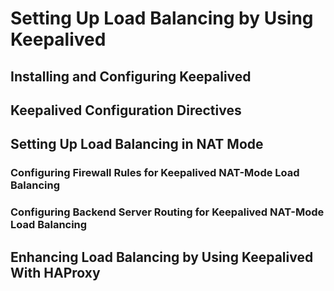 <!--
SPDX-FileCopyrightText: 2023,2024 Oracle and/or its affiliates.
SPDX-License-Identifier: CC-BY-SA-4.0
-->
# Setting Up Load Balancing by Using Keepalived

## Installing and Configuring Keepalived

## Keepalived Configuration Directives

## Setting Up Load Balancing in NAT Mode

### Configuring Firewall Rules for Keepalived NAT-Mode Load Balancing

### Configuring Backend Server Routing for Keepalived NAT-Mode Load Balancing

## Enhancing Load Balancing by Using Keepalived With HAProxy

